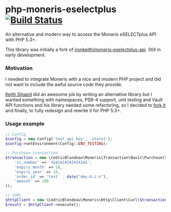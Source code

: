 # php-moneris-eselectplus [![Build Status](https://travis-ci.org/cedricblondeau/php-moneris-eselectplus.svg)](https://travis-ci.org/cedricblondeau/php-moneris-eselectplus)
An alternative and modern way to access the Moneris eSELECTplus API with PHP 5.3+.

This library was initially a fork of [ironkeith/moneris-eselectplus-api](https://github.com/cedricblondeau/moneris-eselectplus-api/tree/dev). Still in early development.

### Motivation
I needed to integrate Moneris with a nice and modern PHP project and did not want to include the awful source code they provide.

[Keith Silgard](https://github.com/ironkeith) did an awesome job by writing an alternative library but I wanted something with namespaces, PSR-4 support, unit testing and Vault API functions and his library needed some refactoring, so I decided to [fork it](https://github.com/cedricblondeau/moneris-eselectplus-api/tree/dev) and finally, to fully redesign and rewrite it for PHP 5.3+.

### Usage example
```php
// Config
$config = new Config('test_api_key', 'store1');
$config->setEnvironment(Config::ENV_TESTING);

// Purchase transaction
$transaction = new \CedricBlondeau\Moneris\Transaction\Basic\Purchase($config, array(
    'cc_number' => '4242424242424242',
    'expiry_month' => 10,
    'expiry_year' => 18,
    'order_id' => 'test' . date("dmy-G:i:s"),
    'amount' => 100
));

// CURL
$httpClient = new \CedricBlondeau\Moneris\Http\Client\Curl($transaction);
$result = $httpClient->execute();
```
